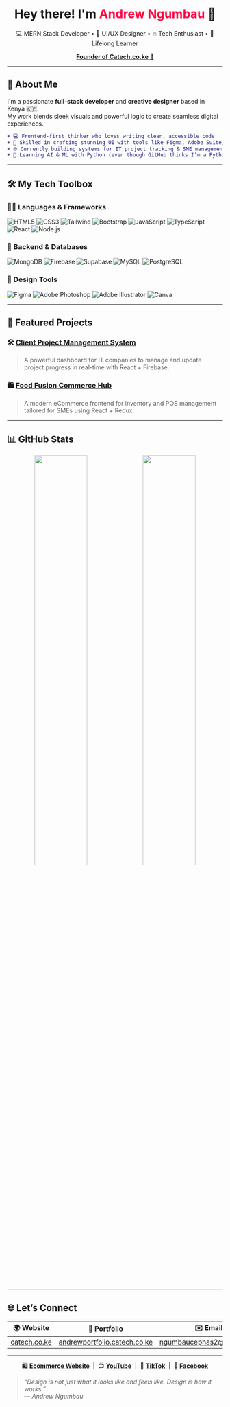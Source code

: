 
<h1 align="center">
  Hey there! I'm <span style="color:#ff0040;">Andrew Ngumbau</span> 👋
</h1>

<p align="center">
  💻 MERN Stack Developer • 🎨 UI/UX Designer • 🔥 Tech Enthusiast • 🧠 Lifelong Learner
</p>

<p align="center">
  <a href="https://catech.co.ke" target="_blank"><strong>Founder of Catech.co.ke 🚀</strong></a>
</p>

---

## 🌟 About Me

I'm a passionate **full-stack developer** and **creative designer** based in Kenya 🇰🇪.  
My work blends sleek visuals and powerful logic to create seamless digital experiences.

```diff
+ 💻 Frontend-first thinker who loves writing clean, accessible code
+ 🎨 Skilled in crafting stunning UI with tools like Figma, Adobe Suite, and Tailwind
+ 🌐 Currently building systems for IT project tracking & SME management
+ 🧠 Learning AI & ML with Python (even though GitHub thinks I’m a Python expert 😂)
```

---

## 🛠️ My Tech Toolbox

### 🧑‍💻 Languages & Frameworks

![HTML5](https://img.shields.io/badge/HTML5-e34c26?style=for-the-badge&logo=html5&logoColor=white)
![CSS3](https://img.shields.io/badge/CSS3-264de4?style=for-the-badge&logo=css3&logoColor=white)
![Tailwind](https://img.shields.io/badge/Tailwind-38B2AC?style=for-the-badge&logo=tailwind-css&logoColor=white)
![Bootstrap](https://img.shields.io/badge/Bootstrap-563d7c?style=for-the-badge&logo=bootstrap&logoColor=white)
![JavaScript](https://img.shields.io/badge/JavaScript-f7df1e?style=for-the-badge&logo=javascript&logoColor=black)
![TypeScript](https://img.shields.io/badge/TypeScript-3178c6?style=for-the-badge&logo=typescript&logoColor=white)
![React](https://img.shields.io/badge/React-61dafb?style=for-the-badge&logo=react&logoColor=black)
![Node.js](https://img.shields.io/badge/Node.js-339933?style=for-the-badge&logo=node-dot-js&logoColor=white)

### 🧩 Backend & Databases

![MongoDB](https://img.shields.io/badge/MongoDB-4ea94b?style=for-the-badge&logo=mongodb&logoColor=white)
![Firebase](https://img.shields.io/badge/Firebase-ffca28?style=for-the-badge&logo=firebase&logoColor=black)
![Supabase](https://img.shields.io/badge/Supabase-3ecf8e?style=for-the-badge&logo=supabase&logoColor=black)
![MySQL](https://img.shields.io/badge/MySQL-00758f?style=for-the-badge&logo=mysql&logoColor=white)
![PostgreSQL](https://img.shields.io/badge/PostgreSQL-4169e1?style=for-the-badge&logo=postgresql&logoColor=white)

### 🎨 Design Tools

![Figma](https://img.shields.io/badge/Figma-F24E1E?style=for-the-badge&logo=figma&logoColor=white)
![Adobe Photoshop](https://img.shields.io/badge/Photoshop-31A8FF?style=for-the-badge&logo=adobe-photoshop&logoColor=white)
![Adobe Illustrator](https://img.shields.io/badge/Illustrator-ff9a00?style=for-the-badge&logo=adobe-illustrator&logoColor=white)
![Canva](https://img.shields.io/badge/Canva-00C4CC?style=for-the-badge&logo=canva&logoColor=white)

---

## 🚧 Featured Projects

### 🛠️ [Client Project Management System](https://github.com/Andrewcephas/Client-Project-management-System.git)  
> A powerful dashboard for IT companies to manage and update project progress in real-time with React + Firebase.

### 🛍️ [Food Fusion Commerce Hub](https://github.com/Andrewcephas/food-fusion-commerce-hub.git)  
> A modern eCommerce frontend for inventory and POS management tailored for SMEs using React + Redux.

---

## 📊 GitHub Stats

<p align="center">
  <img src="https://github-readme-stats.vercel.app/api?username=Andrewcephas&show_icons=true&theme=radical&border_radius=10" width="49.5%" />
  <img src="https://github-readme-stats.vercel.app/api/top-langs/?username=Andrewcephas&layout=compact&theme=radical&border_radius=10" width="49.5%" />
</p>

---

## 🌐 Let’s Connect

| 🌍 Website | 📁 Portfolio | ✉️ Email |
|-----------|--------------|-----------|
| [catech.co.ke](https://catech.co.ke) | [andrewportfolio.catech.co.ke](https://andrewportfolio.catech.co.ke) | ngumbaucephas2@gmail.com |

---

<p align="center">
  🛍️ <a href="https://ecommerce.catech.co.ke" target="_blank"><strong>Ecommerce Website</strong></a> &nbsp;|&nbsp;
  📺 <a href="https://www.youtube.com/@catechsolutionsgraphics" target="_blank"><strong>YouTube</strong></a> &nbsp;|&nbsp;
  🎵 <a href="https://www.tiktok.com/@catechsolutionsgraphics" target="_blank"><strong>TikTok</strong></a> &nbsp;|&nbsp;
  📘 <a href="https://www.facebook.com/profile.php?id=61569811203372" target="_blank"><strong>Facebook</strong></a>
</p>


> *“Design is not just what it looks like and feels like. Design is how it works.”*  
> — *Andrew Ngumbau*
